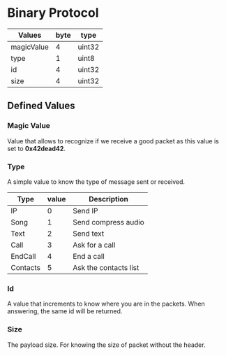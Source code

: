 # Binary Protocol

Values     | byte | type |
---        | --- | --- |
magicValue | 4 | uint32 |
type       | 1 | uint8 |
id         | 4 | uint32 |
size       | 4 | uint32 |

## Defined Values

### Magic Value

Value that allows to recognize if we receive a good packet as this value is set to **0x42dead42**.

### Type

A simple value to know the type of message sent or received.

Type     | value | Description |
---        | --- | --- |
IP         | 0 | Send IP |
Song       | 1 | Send compress audio  |
Text       | 2 | Send text |
Call       | 3 | Ask for a call |
EndCall    | 4 | End a call |
Contacts   | 5 | Ask the contacts list |

### Id

A value that increments to know where you are in the packets.
When answering, the same id will be returned.

### Size

The payload size. For knowing the size of packet without the header.